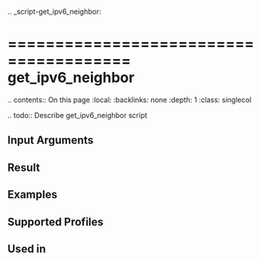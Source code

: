 .. _script-get_ipv6_neighbor:

=======================================
get_ipv6_neighbor
=======================================

.. contents:: On this page
    :local:
    :backlinks: none
    :depth: 1
    :class: singlecol

.. todo::
    Describe get_ipv6_neighbor script

Input Arguments
---------------

Result
------

Examples
--------

Supported Profiles
------------------

Used in
-------
